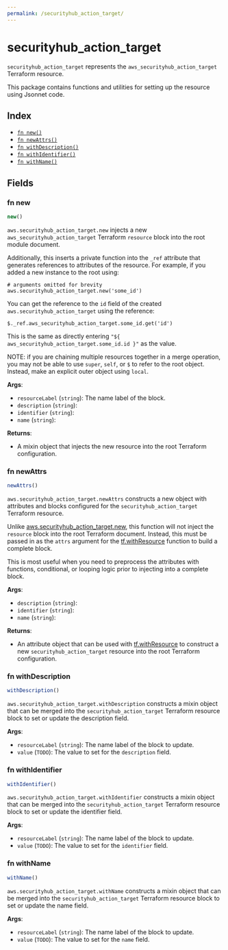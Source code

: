 ```yaml
---
permalink: /securityhub_action_target/
---
```


# securityhub_action_target

`securityhub_action_target` represents the `aws_securityhub_action_target` Terraform resource.



This package contains functions and utilities for setting up the resource using Jsonnet code.


## Index

* [`fn new()`](#fn-new)
* [`fn newAttrs()`](#fn-newattrs)
* [`fn withDescription()`](#fn-withdescription)
* [`fn withIdentifier()`](#fn-withidentifier)
* [`fn withName()`](#fn-withname)

## Fields

### fn new

```ts
new()
```


`aws.securityhub_action_target.new` injects a new `aws_securityhub_action_target` Terraform `resource`
block into the root module document.

Additionally, this inserts a private function into the `_ref` attribute that generates references to attributes of the
resource. For example, if you added a new instance to the root using:

    # arguments omitted for brevity
    aws.securityhub_action_target.new('some_id')

You can get the reference to the `id` field of the created `aws.securityhub_action_target` using the reference:

    $._ref.aws_securityhub_action_target.some_id.get('id')

This is the same as directly entering `"${ aws_securityhub_action_target.some_id.id }"` as the value.

NOTE: if you are chaining multiple resources together in a merge operation, you may not be able to use `super`, `self`,
or `$` to refer to the root object. Instead, make an explicit outer object using `local`.

**Args**:
  - `resourceLabel` (`string`): The name label of the block.
  - `description` (`string`): 
  - `identifier` (`string`): 
  - `name` (`string`): 

**Returns**:
- A mixin object that injects the new resource into the root Terraform configuration.


### fn newAttrs

```ts
newAttrs()
```


`aws.securityhub_action_target.newAttrs` constructs a new object with attributes and blocks configured for the `securityhub_action_target`
Terraform resource.

Unlike [aws.securityhub_action_target.new](#fn-securityhubactiontargetnew), this function will not inject the `resource`
block into the root Terraform document. Instead, this must be passed in as the `attrs` argument for the
[tf.withResource](https://github.com/tf-libsonnet/core/tree/main/docs#fn-withresource) function to build a complete block.

This is most useful when you need to preprocess the attributes with functions, conditional, or looping logic prior to
injecting into a complete block.

**Args**:
  - `description` (`string`): 
  - `identifier` (`string`): 
  - `name` (`string`): 

**Returns**:
  - An attribute object that can be used with [tf.withResource](https://github.com/tf-libsonnet/core/tree/main/docs#fn-withresource) to construct a new `securityhub_action_target` resource into the root Terraform configuration.


### fn withDescription

```ts
withDescription()
```

`aws.securityhub_action_target.withDescription` constructs a mixin object that can be merged into the `securityhub_action_target`
Terraform resource block to set or update the description field.



**Args**:
  - `resourceLabel` (`string`): The name label of the block to update.
  - `value` (`TODO`): The value to set for the `description` field.


### fn withIdentifier

```ts
withIdentifier()
```

`aws.securityhub_action_target.withIdentifier` constructs a mixin object that can be merged into the `securityhub_action_target`
Terraform resource block to set or update the identifier field.



**Args**:
  - `resourceLabel` (`string`): The name label of the block to update.
  - `value` (`TODO`): The value to set for the `identifier` field.


### fn withName

```ts
withName()
```

`aws.securityhub_action_target.withName` constructs a mixin object that can be merged into the `securityhub_action_target`
Terraform resource block to set or update the name field.



**Args**:
  - `resourceLabel` (`string`): The name label of the block to update.
  - `value` (`TODO`): The value to set for the `name` field.
